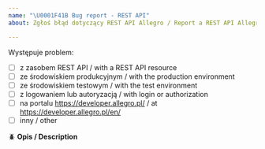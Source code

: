 ```yaml
---
name: "\U0001F41B Bug report - REST API"
about: Zgłoś błąd dotyczący REST API Allegro / Report a REST API Allegro bug

---
```


Występuje problem: <!-- wpisz X między kwadratowe nawiasy -->
 - [ ] z zasobem REST API / with a REST API resource
 - [ ] ze środowiskiem produkcyjnym / with the production environment
 - [ ] ze środowiskiem testowym / with the test environment
 - [ ] z logowaniem lub autoryzacją / with login or authorization
 - [ ] na portalu https://developer.allegro.pl/ / at https://developer.allegro.pl/en/
 - [ ] inny / other

:beetle: **Opis / Description**

<!-- English version below -->

<!-- [Zapoznaj się z zasadami korzystania z forum API Allegro na GitHubie](https://github.com/allegro/allegro-api/wiki#zasady-korzystania-z-forum-api-allegro-na-githubie)

Jeśli zgłaszasz problem z zasobami REST API:
 - podaj pełne cURL z responsem i requestem (możesz je nam także przekazać przez [formularz kontaktowy](https://allegro.pl/pomoc/kontakt) - w zgłoszeniu podaj numer wątku na GitHubie)
- podaj trace-id
- dokładnie opisz problem -->

<!-- EN 
[Read the rules for using the Allegro API forum on GitHub](https://github.com/allegro/allegro-api/wiki#rules-for-using-the-allegro-api-forum-on-github)

If you report a problem with REST API resources:
- provide the full cURL with the response and request (you can also submit them to us via [contact form](https://allegro.pl/pomoc/kontakt) - enter the thread number on GitHub in the application),
- enter trace-id,
- describe the problem exactly  -->
